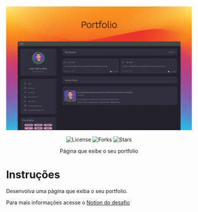 <p align="center">
    <img src="./.github/portfolio.jpeg" alt="Logo" >

<p align="center">
  <img  src="https://img.shields.io/static/v1?label=license&message=MIT&color=837E9F&labelColor=302F3D" alt="License">
  
  <img src="https://img.shields.io/github/forks/rocketseat-education/discover-desafio-portfolio?label=forks&message=MIT&color=837E9F&labelColor=302F3D" alt="Forks">

  <img src="https://img.shields.io/github/stars/rocketseat-education/discover-desafio-portfolio?label=stars&message=MIT&color=837E9F&labelColor=302F3D" alt="Stars">
</p>

<p align="center">
  Página que exibe o seu portfolio
</p>

# Instruções

Desenvolva uma página que exiba o seu portfolio.

Para mais informações acesse o [Notion do desafio](#)

